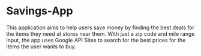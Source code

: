 # Savings-App
This application aims to help users save money by finding the best deals for the items they need at stores near them. With just a zip code and mile range input, the app uses Google API Sites to search for the best prices for the items the user wants to buy.

